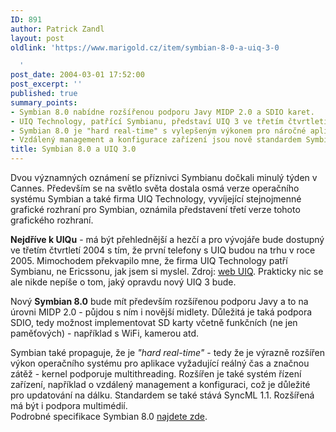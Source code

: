 ```yaml
---
ID: 891
author: Patrick Zandl
layout: post
oldlink: 'https://www.marigold.cz/item/symbian-8-0-a-uiq-3-0

  '
post_date: 2004-03-01 17:52:00
post_excerpt: ''
published: true
summary_points:
- Symbian 8.0 nabídne rozšířenou podporu Javy MIDP 2.0 a SDIO karet.
- UIQ Technology, patřící Symbianu, představí UIQ 3 ve třetím čtvrtletí 2004.
- Symbian 8.0 je "hard real-time" s vylepšeným výkonem pro náročné aplikace.
- Vzdálený management a konfigurace zařízení jsou nově standardem Symbianu.
title: Symbian 8.0 a UIQ 3.0
---
```


<p>
Dvou&#160;významných oznámení se příznivci Symbianu dočkali minulý týden v Cannes. Především se na světlo světa dostala osmá verze operačního systému Symbian a také firma UIQ Technology, vyvíjející stejnojmenné grafické&#160;rozhraní pro Symbian, oznámila představení třetí verze tohoto grafického rozhraní.</p>

<p>
<STRONG>Nejdříve k UIQu</STRONG> - má být přehlednější a hezčí a pro vývojáře bude dostupný ve třetím čtvrtletí 2004 s tím, že první telefony s UIQ budou na trhu v roce 2005. Mimochodem překvapilo mne, že firma UIQ Technology patří Symbianu, ne Ericssonu, jak jsem si myslel. Zdroj: <A href="http://www.uiq.com/uiq3" target=_blank>web UIQ</A>. Prakticky nic se ale nikde nepíše o tom, jaký opravdu nový UIQ 3 bude. </p>

<p>
Nový <STRONG>Symbian 8.0</STRONG> bude mít především rozšířenou podporu Javy a to na úrovni MIDP 2.0 - půjdou s ním i novější midlety. Důležitá je taká podpora SDIO, tedy možnost implementovat SD karty včetně funkčních (ne jen paměťových) - například s WiFi, kamerou atd. </p>

<p>
Symbian také propaguje, že je <EM>"hard real-time"</EM> - tedy že je výrazně rozšířen výkon operačního systému pro aplikace vyžadující reálný čas a značnou zátěž - kernel podporuje multithreading. Rozšířen je také systém řízení zařízení, například o vzdálený management a konfiguraci, což je důležité pro updatování na dálku. Standardem se také stává SyncML 1.1. Rozšířená má být i podpora multimédií. <BR>Podrobné specifikace Symbian 8.0 <A href="http://www.symbian.com/technology/symbos-v8x.html" target=_blank>najdete zde</A>.</p>